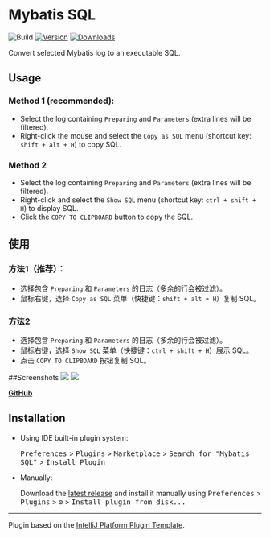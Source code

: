 # Mybatis SQL

![Build](https://github.com/lurunze/mybatis-sql/workflows/Build/badge.svg)
[![Version](https://img.shields.io/jetbrains/plugin/v/14844-mybatis-sql.svg)](https://plugins.jetbrains.com/plugin/14844-mybatis-sql)
[![Downloads](https://img.shields.io/jetbrains/plugin/d/14844-mybatis-sql.svg)](https://plugins.jetbrains.com/plugin/14844-mybatis-sql)


<!-- Plugin description -->
Convert selected Mybatis log to an executable SQL. 
## Usage
### Method 1 (recommended):
* Select the log containing `Preparing` and `Parameters` (extra lines will be filtered).
* Right-click the mouse and select the `Copy as SQL` menu (shortcut key: `shift + alt + H`) to copy SQL.
### Method 2
* Select the log containing `Preparing` and `Parameters` (extra lines will be filtered).
* Right-click and select the `Show SQL` menu (shortcut key: `ctrl + shift + H`) to display SQL.
* Click the `COPY TO CLIPBOARD` button to copy the SQL.

## 使用
### 方法1（推荐）：
* 选择包含 `Preparing` 和 `Parameters` 的日志（多余的行会被过滤）。
* 鼠标右键，选择 `Copy as SQL` 菜单（快捷键：`shift + alt + H`）复制 SQL。
### 方法2
* 选择包含 `Preparing` 和 `Parameters` 的日志（多余的行会被过滤）。
* 鼠标右键，选择 `Show SQL` 菜单（快捷键：`ctrl + shift + H`）展示 SQL。
* 点击 `COPY TO CLIPBOARD` 按钮复制 SQL。

##Screenshots
![](https://github.com/lurunze/mybatis-sql/blob/master/images/screenshots1.png?raw=true)
![](https://github.com/lurunze/mybatis-sql/blob/master/images/screenshots2.png?raw=true)

<b>
<a href="https://github.com/lurunze/mybatis-sql">GitHub</a><br>
</b>
<!-- Plugin description end -->

## Installation

- Using IDE built-in plugin system:
  
  <kbd>Preferences</kbd> > <kbd>Plugins</kbd> > <kbd>Marketplace</kbd> > <kbd>Search for "Mybatis SQL"</kbd> >
  <kbd>Install Plugin</kbd>
  
- Manually:

  Download the [latest release](https://github.com/lurunze/mybatis-sql/releases/latest) and install it manually using
  <kbd>Preferences</kbd> > <kbd>Plugins</kbd> > <kbd>⚙️</kbd> > <kbd>Install plugin from disk...</kbd>


---
Plugin based on the [IntelliJ Platform Plugin Template][template].

[template]: https://github.com/JetBrains/intellij-platform-plugin-template
